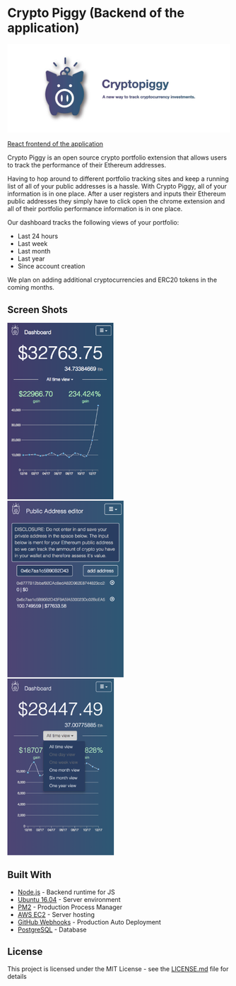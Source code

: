 # Crypto Piggy (Backend of the application)

![screenshot](https://github.com/ith-harvey/cryptopiggy-frontend/blob/master/style/images/Marquee%20(2).jpg)

[React frontend of the application](https://github.com/ith-harvey/cryptopiggy-frontend)

Crypto Piggy is an open source crypto portfolio extension that allows users to track the performance of their Ethereum addresses.

Having to hop around to different portfolio tracking sites and keep a running list of all of your public addresses is a hassle. With Crypto Piggy, all of your information is in one place. After a user registers and inputs their Ethereum public addresses they simply have to click open the chrome extension and all of their portfolio performance information is in one place.

Our dashboard tracks the following views of your portfolio:
 - Last 24 hours
 - Last week
 - Last month
 - Last year
 - Since account creation

We plan on adding additional cryptocurrencies and ERC20 tokens in the coming months.

## Screen Shots
<img src="https://github.com/ith-harvey/cryptopiggy-frontend/blob/master/style/images/Screen%20Shot%202018-01-04%20at%204.18.51%20PM.png" height="400">

<img src="https://github.com/ith-harvey/cryptopiggy-frontend/blob/master/style/images/Screen%20Shot%202017-12-18%20at%203.00.39%20PM.png" height="400">

<img src="https://github.com/ith-harvey/cryptopiggy-frontend/blob/master/style/images/Screen%20Shot%202017-12-18%20at%202.59.00%20PM.png" height="400">

## Built With

* [Node.js](https://nodejs.org/en/) - Backend runtime for JS
* [Ubuntu 16.04](https://www.ubuntu.com/download/desktop) - Server environment
* [PM2](http://pm2.keymetrics.io/) - Production Process Manager
* [AWS EC2](https://aws.amazon.com/?nc2=h_lg) - Server hosting
* [GitHub Webhooks](https://developer.github.com/webhooks/) - Production Auto Deployment
* [PostgreSQL](https://www.postgresql.org/) - Database

## License

This project is licensed under the MIT License - see the [LICENSE.md](LICENSE.md) file for details
